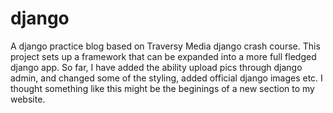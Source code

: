 # django
A django practice blog based on Traversy Media django crash course.
This project sets up a framework that can be expanded into a more full fledged django app. So far, I have added the ability 
upload pics through django admin, and changed some of the styling, added official django images etc. I thought something like 
this might be the beginings of a new section to my website.
